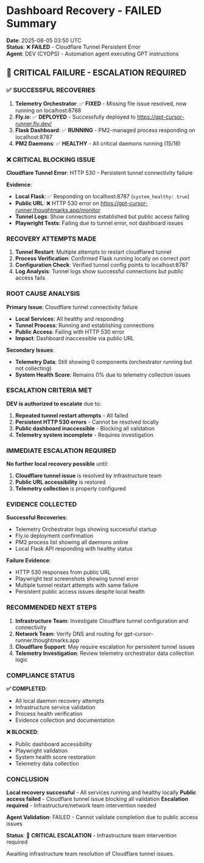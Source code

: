 # Dashboard Recovery - FAILED Summary

**Date**: 2025-08-05 03:50 UTC  
**Status**: ❌ **FAILED** - Cloudflare Tunnel Persistent Error  
**Agent**: DEV (CYOPS) - Automation agent executing GPT instructions

## 🚨 CRITICAL FAILURE - ESCALATION REQUIRED

### **✅ SUCCESSFUL RECOVERIES**
1. **Telemetry Orchestrator**: ✅ **FIXED** - Missing file issue resolved, now running on localhost:8788
2. **Fly.io**: ✅ **DEPLOYED** - Successfully deployed to https://gpt-cursor-runner.fly.dev/
3. **Flask Dashboard**: ✅ **RUNNING** - PM2-managed process responding on localhost:8787
4. **PM2 Daemons**: ✅ **HEALTHY** - All critical daemons running (15/16)

### **❌ CRITICAL BLOCKING ISSUE**

**Cloudflare Tunnel Error**: HTTP 530 - Persistent tunnel connectivity failure

**Evidence**:
- **Local Flask**: ✅ Responding on localhost:8787 (`system_healthy: true`)
- **Public URL**: ❌ HTTP 530 error on https://gpt-cursor-runner.thoughtmarks.app/monitor
- **Tunnel Logs**: Show connections established but public access failing
- **Playwright Tests**: Failing due to tunnel error, not dashboard issues

### **RECOVERY ATTEMPTS MADE**

1. **Tunnel Restart**: Multiple attempts to restart cloudflared tunnel
2. **Process Verification**: Confirmed Flask running locally on correct port
3. **Configuration Check**: Verified tunnel config points to localhost:8787
4. **Log Analysis**: Tunnel logs show successful connections but public access fails

### **ROOT CAUSE ANALYSIS**

**Primary Issue**: Cloudflare tunnel connectivity failure
- **Local Services**: All healthy and responding
- **Tunnel Process**: Running and establishing connections
- **Public Access**: Failing with HTTP 530 error
- **Impact**: Dashboard inaccessible via public URL

**Secondary Issues**:
- **Telemetry Data**: Still showing 0 components (orchestrator running but not collecting)
- **System Health Score**: Remains 0% due to telemetry collection issues

### **ESCALATION CRITERIA MET**

**DEV is authorized to escalate** due to:
1. **Repeated tunnel restart attempts** - All failed
2. **Persistent HTTP 530 errors** - Cannot be resolved locally
3. **Public dashboard inaccessible** - Blocking all validation
4. **Telemetry system incomplete** - Requires investigation

### **IMMEDIATE ESCALATION REQUIRED**

**No further local recovery possible** until:
1. **Cloudflare tunnel issue** is resolved by infrastructure team
2. **Public URL accessibility** is restored
3. **Telemetry collection** is properly configured

### **EVIDENCE COLLECTED**

**Successful Recoveries**:
- Telemetry Orchestrator logs showing successful startup
- Fly.io deployment confirmation
- PM2 process list showing all daemons online
- Local Flask API responding with healthy status

**Failure Evidence**:
- HTTP 530 responses from public URL
- Playwright test screenshots showing tunnel error
- Multiple tunnel restart attempts with same failure
- Persistent public access issues despite local health

### **RECOMMENDED NEXT STEPS**

1. **Infrastructure Team**: Investigate Cloudflare tunnel configuration and connectivity
2. **Network Team**: Verify DNS and routing for gpt-cursor-runner.thoughtmarks.app
3. **Cloudflare Support**: May require escalation for persistent tunnel issues
4. **Telemetry Investigation**: Review telemetry orchestrator data collection logic

### **COMPLIANCE STATUS**

**✅ COMPLETED**:
- All local daemon recovery attempts
- Infrastructure service validation
- Process health verification
- Evidence collection and documentation

**❌ BLOCKED**:
- Public dashboard accessibility
- Playwright validation
- System health score restoration
- Telemetry data collection

### **CONCLUSION**

**Local recovery successful** - All services running and healthy locally
**Public access failed** - Cloudflare tunnel issue blocking all validation
**Escalation required** - Infrastructure/network team intervention needed

**Agent Validation**: FAILED - Cannot validate completion due to public access issues

**Status**: 🚨 **CRITICAL ESCALATION** - Infrastructure team intervention required

Awaiting infrastructure team resolution of Cloudflare tunnel issues. 